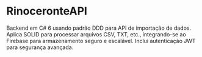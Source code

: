 # RinoceronteAPI
Backend em C# 6 usando padrão DDD para API de importação de dados. Aplica SOLID para processar arquivos CSV, TXT, etc., integrando-se ao Firebase para armazenamento seguro e escalável. Inclui autenticação JWT para segurança avançada.
